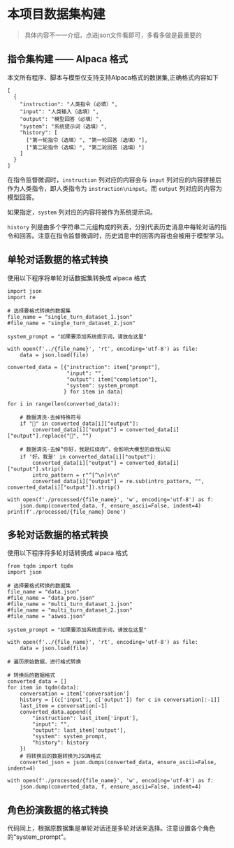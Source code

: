# 本项目数据集构建
> 具体内容不一一介绍，点进json文件看即可，多看多做是最重要的
## 指令集构建 —— Alpaca 格式
本文所有程序、脚本与模型仅支持支持Alpaca格式的数据集,正确格式内容如下
```
[
  {
    "instruction": "人类指令（必填）",
    "input": "人类输入（选填）",
    "output": "模型回答（必填）",
    "system": "系统提示词（选填）",
    "history": [
      ["第一轮指令（选填）", "第一轮回答（选填）"],
      ["第二轮指令（选填）", "第二轮回答（选填）"]
    ]
  }
]
```
在指令监督微调时，`instruction` 列对应的内容会与 `input` 列对应的内容拼接后作为人类指令，即人类指令为 `instruction\ninput`。而 `output` 列对应的内容为模型回答。

如果指定，`system` 列对应的内容将被作为系统提示词。

`history` 列是由多个字符串二元组构成的列表，分别代表历史消息中每轮对话的指令和回答。注意在指令监督微调时，历史消息中的回答内容也会被用于模型学习。

## 单轮对话数据的格式转换
使用以下程序将单轮对话数据集转换成 alpaca 格式
```
import json
import re

# 选择要格式转换的数据集
file_name = "single_turn_dataset_1.json"
#file_name = "single_turn_dataset_2.json"

system_prompt = "如果要添加系统提示词，请放在这里"

with open(f'../{file_name}', 'rt', encoding='utf-8') as file:
    data = json.load(file)

converted_data = [{"instruction": item["prompt"], 
                   "input": "", 
                   "output": item["completion"],
                   "system": system_prompt
                  } for item in data]

for i in range(len(converted_data)):

    # 数据清洗-去掉特殊符号
    if "🐳" in converted_data[i]["output"]:
        converted_data[i]["output"] = converted_data[i]["output"].replace("🐳", "")
        
    # 数据清洗-去掉“你好，我是红烧肉”，会影响大模型的自我认知
    if '好，我是' in converted_data[i]["output"]:
        converted_data[i]["output"] = converted_data[i]["output"].strip()
        intro_pattern = r"^[^\n]+\n"
        converted_data[i]["output"] = re.sub(intro_pattern, "", converted_data[i]["output"]).strip() 

with open(f'./processed/{file_name}', 'w', encoding='utf-8') as f:
    json.dump(converted_data, f, ensure_ascii=False, indent=4)
print(f'./processed/{file_name} Done')
```
## 多轮对话数据的格式转换
使用以下程序将多轮对话转换成 alpaca 格式
```
from tqdm import tqdm
import json

# 选择要格式转换的数据集
file_name = "data.json"
#file_name = "data_pro.json"
#file_name = "multi_turn_dataset_1.json"
#file_name = "multi_turn_dataset_2.json"
#file_name = "aiwei.json"

system_prompt = "如果要添加系统提示词，请放在这里"

with open(f'../{file_name}', 'rt', encoding='utf-8') as file:
    data = json.load(file)

# 遍历原始数据，进行格式转换

# 转换后的数据格式
converted_data = []
for item in tqdm(data):
    conversation = item['conversation']
    history = [(c['input'], c['output']) for c in conversation[:-1]]
    last_item = conversation[-1]
    converted_data.append({
        "instruction": last_item['input'],
        "input": "",
        "output": last_item['output'],
        "system": system_prompt,
        "history": history
    })
    # 将转换后的数据转换为JSON格式
    converted_json = json.dumps(converted_data, ensure_ascii=False, indent=4)

with open(f'./processed/{file_name}', 'w', encoding='utf-8') as f:
    json.dump(converted_data, f, ensure_ascii=False, indent=4)
```
## 角色扮演数据的格式转换
代码同上，根据原数据集是单轮对话还是多轮对话来选择。注意设置各个角色的“system_prompt”。
